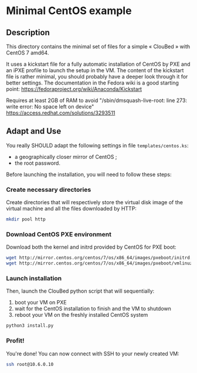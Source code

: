 Minimal CentOS example
======================

## Description

This directory contains the minimal set of files for a simple « ClouBed » with
CentOS 7 amd64.

It uses a kickstart file for a fully automatic installation of CentOS by PXE and
an iPXE profile to launch the setup in the VM. The content of the kickstart file
is rather minimal, you should probably have a deeper look through it for better
settings. The documentation in the Fedora wiki is a good starting point:
https://fedoraproject.org/wiki/Anaconda/Kickstart


Requires at least 2GB of RAM to avoid "/sbin/dmsquash-live-root: line 273: write error: No space left on device" 
https://access.redhat.com/solutions/3293511

## Adapt and Use

You really SHOULD adapt the following settings in file `templates/centos.ks`:

* a geographically closer mirror of CentOS ;
* the root password.

Before launching the installation, you will need to follow these steps:

### Create necessary directories

Create directories that will respectively store the virtual disk image of the
virtual machine and all the files downloaded by HTTP:

```sh
mkdir pool http
```
### Download CentOS PXE environment

Download both the kernel and initrd provided by CentOS for PXE boot:

```sh
wget http://mirror.centos.org/centos/7/os/x86_64/images/pxeboot/initrd.img -O http/initrd.img
wget http://mirror.centos.org/centos/7/os/x86_64/images/pxeboot/vmlinuz -O http/vmlinuz
```

### Launch installation

Then, launch the ClouBed python script that will sequentially:

1. boot your VM on PXE
2. wait for the CentOS installation to finish and the VM to shutdown
3. reboot your VM on the freshly installed CentOS system

```sh
python3 install.py
```

### Profit!

You're done! You can now connect with SSH to your newly created VM:

```sh
ssh root@10.6.0.10
```

